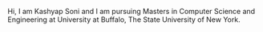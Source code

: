 Hi, I am Kashyap Soni and I am pursuing Masters in Computer Science and Engineering at University at Buffalo, The State University of New York.

